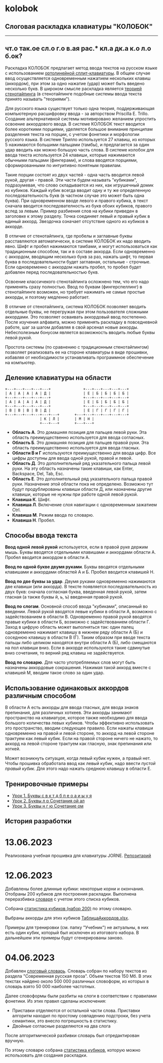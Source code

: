 # kolobok
## Слоговая раскладка клавиатуры "КОЛОБОК"
___

## чт.о   так.ое   сл.о г.о в.ая   рас.* кл.а дк.а   к.о л.о б.ок?

Раскладка КОЛОБОК предлагает метод ввода текстов на русском языке с использованием [ортолинейной сплит-клавиатуры](https://habr.com/ru/companies/dododev/articles/511664/). В общем случае ввод осуществляется одновременным нажатием нескольких клавиш (аккордом), при этом за одно нажатие (удар) может быть введено несколько букв. В широком смысле раскладка является [теорией стенотайпинга](https://www.openstenoproject.org/plover/) (в стенотайпинге подобные системы ввода текста принято называть "теориями").

Для русского языка существует только одна теория, поддерживающая компьютерную расшифровку ввода - за авторством Priscilla E. Trillo. Создание альтернативной системы мотивировано желанием упростить освоение аккордового ввода. В системе КОЛОБОК текст вводится более короткими порциями, уделяется большое внимание принципам  разделения текста на порции, с учетом фонетики и морфологии русского языка. В системе Трилло используется 27 клавиш, из которых 5 нажимаются большими пальцами (тамбы), и предлагается за один удар вводить как можно большую часть слова. В системе колобок для ввода текста используется 24 клавиши, которые нажимаются обычными пальцами (фингерами), и слова вводятся порциями, сформированными по интуитивно понятным правилам. 

Такие порции состоят из двух частей - одна часть вводится левой рукой, другая - правой. Эти части будем называть "кубиками", подразумевая, что слово складывается из них, как игрушечный домик из кубиков. Каждый кубик всегда вводит одну и ту же определенную последовательность букв (в частном случае это может быть одна буква). При одновременном вводе левого и правого кубика, в текст сначала вводится последователность из букв обоих кубиков, правого вслед за левым. Пример разбиения слов на кубики приведен в заголовке к этому разделу. Точка соединяет левый и правый кубик в единый аккорд. Звездочка означает отсутствие одного из кубиков в аккорде. 

В отличие от стенотайпинга, где пробелы и заглавные буквы расставляются автоматически, в системе КОЛОБОК их надо вводить явно. Шифт и пробел нажимаются тамбами, и могут использоваться как традиционным способом, так и в составе аккорда. Если одновременно с аккордом, вводящим несколько букв за раз, нажать шифт, то первая буква в последовательности будет заглавная, остальные - строчные. Если одновременно с аккордом нажать пробел, то пробел будет добавлен перед последовательностью букв.

Освоение классичекого стенотайпинга осложнено тем, что его надо применять сразу полностью. Ввод по буквам (фингерспеллинг) в стенотайпинге возможен, но требует нажимать не самые простые аккорды, и поэтому медленно работает. 

В отличие от стенотайпинга, система КОЛОБОК позволяет вводить отдельные буквы, не перегружая при этом пользователя сложными аккордами. Это позволяет осваивать аккордовый ввод постепенно. После изучения алфавита, можно применять раскладку в повседневной работе, шаг за шагом добавляя в свой арсенал новые аккорды. Небесполезным бонусом является возможность вводить любые буквы левой рукой. 

Простота системы (по сравнению с традиционным стенотайпингом) позволяет реализовать ее на стороне клавиатуры в виде прошивки, избавляя от необходимости устанавливать программное обеспечение на компьютер. 

## Деление клавиатуры на области
```
+---+---+---+---+---+               +---+---+---+---+---+
| А | А | А | А | Д |               | Е | Б | Б | Б | Б |
+---+---+---+---+---+               +---+---+---+---+---+
| А | А | А | А | Д |               | Е | Б | Б | Б | Б |
+---+---+---+---+---+               +---+---+---+---+---+
| В | В | В | В | Д |               | Е | Г | Г | Г | Г |
+---+---+---+---+---+---+       +---+---+---+---+---+---+
                | К | Л |       | М | Н |
                +---+---+       +---+---+
```
- __Область А__. Это домашняя позиция для пальцев левой руки. Эта область преимущественно используется для ввода согласных.
- __Область Б__. Это домашняя позиция для пальцев правой руки. Эта область преимущественно используется для ввода гласных.
- __Области В и Г__ используются преимущественно для ввода цифр. Все цифры доступны для ввода одной рукой, правой и левой.
- __Область Д__. Это дополнительный ряд указательного пальца левой руки. На эту область назначены такие клавиши, как Enter, Backspace, Del, Tab, Esc.
- __Область Е__. Это дополнительный ряд указательного пальца правой руки. Назначение этой области пока не определено. Возможно тут будут продублированы клавиши области Д, или назначены другие клавиши, которые не нужны при работе одной левой рукой.
- __Клавиша К__. Шифт.
- __Клавиша Л__. Включение слоя навигации с одновременным зажатием Ctrl.
- __Клавиша М__. Режим ввода по словарю.
- __Клавиша Н__. Пробел.

## Способы ввода текста

__Ввод одной левой рукой__ используется, если в правой руке держим мышь. Буквы вводятся отдельными клавишами и аккордами области А. Пробел вводится аккордом в области А. 

__Ввод по одной букве двумя руками__. Буквы вводятся отдельными клавишами и аккордами областей А и Б. Пробел вводится клавишей Н. 

__Ввод по две буквы за удар__. Двумя руками одновременно нажимаются две клавиши (или аккорда). В тексте появляется последовательность из двух букв: сначала согласная буква, введенная левой рукой, затем гласная (а также буквы й, ь, ъ) введенная правой рукой.

__Ввод по слогам__. Основной способ ввода "кубиками", описанный во введении. Левой рукой вводятся левые кубики в области А, возможно с задействованием в области В. Одновременно правой рукой вводятся правые кубики в области Б, возможно с задействованием области Г. Заход в цифрую область может выполняться так: один палец одновременно нажимает клавишу в нижнем ряду области А (Б) и соседнюю клавишу в области В (Г). Таким образом при вводе текста пальцы либо целиком находятся внутри области А (Б), либо смещаются на пол клавиши вниз. Если в аккорде используются такие сдвинутые вниз сочетания, то верний ряд клавиш не задействуется.  

__Ввод по словарю__. Для часто употребляемых слов могут быть назначены аккордовые сокрашения. Нажимая такой аккорд вместе с клавишей М, вводим такое слово за один удар. 

## Использование одинаковых аккордов различным способом

В области А есть аккорды для ввода гласных, для ввода знаков препинания, для различных хоткеев. Эти аккорды занимают пространство на клавиатуре, которое также необходимо для ввода большого количества левых кубиков. Чтобы эффективно использовать это пространство, вводим следующее правило. Если нажаты клавиши одновременно на правой и левой стороне, то аккорд на левой стороне трактуем как левый кубик. Если на правой стороне ничего не нажато, то аккорд на левой стороне трактуем как гласную, знак препинания или хоткей. 

Может возникнуть ситуация, когда левый кубик нужен, а правый нет. Чтобы прошивка обработала ввод как левый кубик, надо ввести _пустой правый кубик_. Для этого надо нажать среднюю клавишу в области Е. 

## Тренировочные примеры

- [Урок 1. Буквы с в к т д б п е о а и ы у я](learning/lesson001.md)
- [Урок 2. Буквы л р Сочетания ой ал](learning/lesson002.md)
- [Урок 3. Буквы н г ю Сочетание ом](learning/lesson003.md)

## История разработки

# 13.06.2023
Реализована учебная прошивка для клавиатуры JORNE. [Репозитарий](https://github.com/utyv/qmk_firmware/tree/jrn-klbk/keyboards/jorne/keymaps/kolobok)

# 12.06.2023
Добавлены более длинные кубики: некоторые корни и окончания. Отобраны 200 кубиков для построения раскладки. Выполнена переразбивка [словаря](Словарь200.xlsx) с учетом этого списка кубиков.

Собрана [статистика кубиков (набор 200)](СтатистикаКубиков200.md) по этому словарю.

Выбраны аккорды для этих кубиков [ТаблицаАккордов.xlsx](ТаблицаАккордов.xlsx).

Примеры для тренировки (см. папку "Учебник") не актуальны, в них есть один кубик, который был исключен из итогового набора. В дальнейшем эти примеры будут сгенерированы заново.

# 04.06.2023
Добавлен [слоговый словарь](Словарь.xlsx). Словарь собран по набору текстов из раздела "Современная русская проза". Объем текстов 150 Мб. В этих текстах найдено около 500 000 различных словоформ, из которых в словарь взято 50 000 наиболее частотных. 

Далее словоформы были разбиты на слоги в соответствии с правилами фонетики. Из этих правил сделаны исключения:
- Приставки отделяются от остальной части слова. Приставки алгоритм находил по простому совпадению подстроки, без учета семантики, это внесло погрешность в статистику.
- Двойные согласные разделяются на два слога

После алгоритмической разбивки словарь был отредактирован вручную.

По этому словарю собрана [статистика кубиков](СтатистикаКубиков.md), которую можно использовать для создания раскладки.
